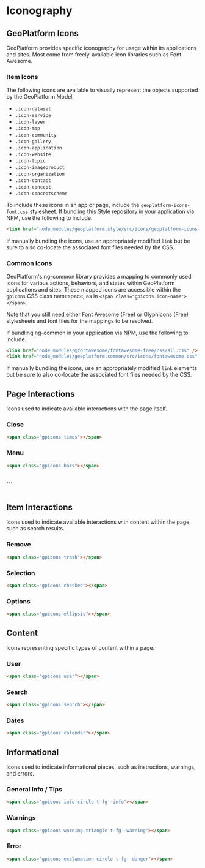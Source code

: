
# Iconography

## GeoPlatform Icons
GeoPlatform provides specific iconography for usage within its applications and sites. Most come from freely-available icon libraries such as Font Awesome.

### Item Icons
The following icons are available to visually represent the objects supported by the GeoPlatform Model.

- `.icon-dataset`
- `.icon-service`
- `.icon-layer`
- `.icon-map`
- `.icon-community`
- `.icon-gallery`
- `.icon-application`
- `.icon-website`
- `.icon-topic`
- `.icon-imageproduct`
- `.icon-organization`
- `.icon-contact`
- `.icon-concept`
- `.icon-conceptscheme`


To include these icons in an app or page, include the `geoplatform-icons-font.css` stylesheet. If bundling this Style repository in your application via NPM, use the following to include.

```html
<link href="node_modules/geoplatform.style/src/icons/geoplatform-icons-font.css" />
```

If manually bundling the icons, use an appropriately modified `link` but be sure to also co-locate the associated font files needed by the CSS.


### Common Icons
GeoPlatform's ng-common library provides a mapping to commonly used icons for various actions, behaviors, and states within GeoPlatform applications and sites.  These mapped icons are accessible within the `gpicons` CSS class namespace, as in `<span class="gpicons icon-name"></span>`.

Note that you still need either Font Awesome (Free) or Glyphicons (Free) stylesheets and font files for the mappings to be resolved.

If bundling ng-common in your application via NPM, use the following to include.

```html
<link href="node_modules/@fortawesome/fontawesome-free/css/all.css" />
<link href="node_modules/geoplatform.common/src/icons/fontawesome.css" />
```

If manually bundling the icons, use an appropriately modified `link` elements but be sure to also co-locate the associated font files needed by the CSS.


## Page Interactions
Icons used to indicate available interactions with the page itself.

### Close
```html
<span class="gpicons times"></span>
```

### Menu
```html
<span class="gpicons bars"></span>
```

### ...
```html

```

## Item Interactions
Icons used to indicate available interactions with content within the page, such as search results.

### Remove
```html
<span class="gpicons trash"></span>
```

### Selection
```html
<span class="gpicons checked"></span>
```

### Options
```html
<span class="gpicons ellipsis"></span>
```

## Content
Icons representing specific types of content within a page.

### User
```html
<span class="gpicons user"></span>
```

### Search
```html
<span class="gpicons search"></span>
```

### Dates
```html
<span class="gpicons calendar"></span>
```

## Informational
Icons used to indicate informational pieces, such as instructions, warnings, and errors.

### General Info / Tips
```html
<span class="gpicons info-circle t-fg--info"></span>
```

### Warnings
```html
<span class="gpicons warning-triangle t-fg--warning"></span>
```

### Error
```html
<span class="gpicons exclamation-circle t-fg--danger"></span>
```
